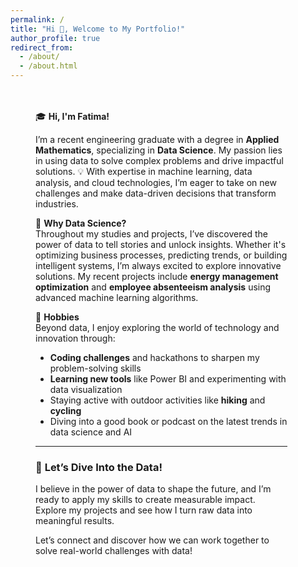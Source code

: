 ```yaml
---
permalink: /
title: "Hi 👋, Welcome to My Portfolio!"
author_profile: true
redirect_from: 
  - /about/
  - /about.html
---
```


<div style="margin: 0 auto 0 20px; width: 80%; padding: 20px;">

🎓 **Hi, I'm Fatima!**

I’m a recent engineering graduate with a degree in **Applied Mathematics**, specializing in **Data Science**. My passion lies in using data to solve complex problems and drive impactful solutions. 💡 With expertise in machine learning, data analysis, and cloud technologies, I’m eager to take on new challenges and make data-driven decisions that transform industries.

🚀 **Why Data Science?**  
Throughout my studies and projects, I’ve discovered the power of data to tell stories and unlock insights. Whether it's optimizing business processes, predicting trends, or building intelligent systems, I’m always excited to explore innovative solutions. My recent projects include **energy management optimization** and **employee absenteeism analysis** using advanced machine learning algorithms.

🎨 **Hobbies**  
Beyond data, I enjoy exploring the world of technology and innovation through:
- **Coding challenges** and hackathons to sharpen my problem-solving skills
- **Learning new tools** like Power BI and experimenting with data visualization
- Staying active with outdoor activities like **hiking** and **cycling**
- Diving into a good book or podcast on the latest trends in data science and AI

---

### 🎯 **Let’s Dive Into the Data!**
I believe in the power of data to shape the future, and I’m ready to apply my skills to create measurable impact. Explore my projects and see how I turn raw data into meaningful results.

Let’s connect and discover how we can work together to solve real-world challenges with data!

</div>
